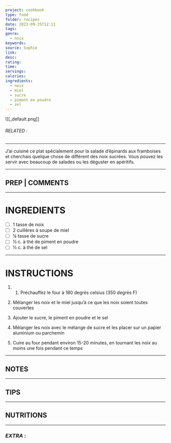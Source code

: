 ```yaml
---
project: cookbook
type: food
folder: recipes
date: 2023-09-25T12:11
tags: 
genre:
  - noix
keywords: 
source: Sophie
link: 
desc: 
rating: 
time: 
servings: 
calories: 
ingredients:
  - noix
  - miel
  - sucre
  - piment en poudre
  - sel
---
```


![[_default.png]]
###### *RELATED* : 
---
J’ai cuisiné ce plat spécialement pour la salade d’épinards aux framboises et cherchais quelque chose de différent des noix sucrées. Vous pouvez les servir avec beaucoup de salades ou les déguster en apéritifs.

---
## PREP | COMMENTS



---
# INGREDIENTS

- [ ] 1 tasse de noix
- [ ] 2 cuillères à soupe de miel
- [ ] ¼ tasse de sucre
- [ ] ½ c. à thé de piment en poudre
- [ ] ½ c. à thé de sel

---
# INSTRUCTIONS

1. 1. Préchauffez le four à 180 degrés celsius (350 degrés F)
    
2. Mélanger les noix et le miel jusqu’à ce que les noix soient toutes couvertes
    
3. Ajouter le sucre, le piment en poudre et le sel
    
4. Mélanger les noix avec le mélange de sucre et les placer sur un papier aluminium ou parchemin
    
5. Cuire au four pendant environ 15-20 minutes, en tournant les noix au moins une fois pendant ce temps

---
## NOTES



---
## TIPS



---
## NUTRITIONS



---
### *EXTRA* :



